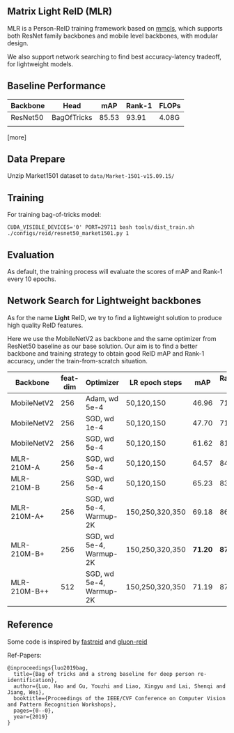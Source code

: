 
## Matrix Light ReID (MLR)

MLR is a Person-ReID training framework based on [mmcls](https://github.com/open-mmlab/mmclassification), which supports both ResNet family backbones and mobile level backbones, with modular design.

We also support network searching to find best accuracy-latency tradeoff, for lightweight models.


## Baseline Performance

| Backbone | Head        | mAP   | Rank-1 | FLOPs |
|----------|-------------|-------|--------|-------|
| ResNet50 | BagOfTricks | 85.53 | 93.91  | 4.08G |
|          |             |       |        |       |


[more]

## Data Prepare

Unzip Market1501 dataset to ``data/Market-1501-v15.09.15/``


## Training


For training bag-of-tricks model:

``CUDA_VISIBLE_DEVICES='0' PORT=29711 bash tools/dist_train.sh ./configs/reid/resnet50_market1501.py 1``


## Evaluation

As default, the training process will evaluate the scores of mAP and Rank-1 every 10 epochs.


## Network Search for Lightweight backbones

As for the name **Light** ReID, we try to find a lightweight solution to produce high quality ReID features.

Here we use the MobileNetV2 as backbone and the same optimizer from ResNet50 baseline as our base solution. Our aim is to find a better backbone and training strategy to obtain good ReID mAP and Rank-1 accuracy, under the train-from-scratch situation.

| Backbone     | feat-dim | Optimizer               | LR epoch steps  | mAP       | Rank-1    | FLOPs |
| ------------ | -------- | ----------------------- | --------------- | --------- | --------- | ----- |
| MobileNetV2  | 256      | Adam, wd 5e-4           | 50,120,150      | 46.96     | 71.17     | 210M  |
| MobileNetV2  | 256      | SGD, wd 1e-4            | 50,120,150      | 47.70     | 71.61     | 210M  |
| MobileNetV2  | 256      | SGD, wd 5e-4            | 50,120,150      | 61.62     | 81.32     | 210M  |
| MLR-210M-A   | 256      | SGD, wd 5e-4            | 50,120,150      | 64.57     | 84.56     | 212M  |
| MLR-210M-B   | 256      | SGD, wd 5e-4            | 50,120,150      | 65.23     | 83.88     | 207M  |
| MLR-210M-A+  | 256      | SGD, wd 5e-4, Warmup-2K | 150,250,320,350 | 69.18     | 86.13     | 212M  |
| MLR-210M-B+  | 256      | SGD, wd 5e-4, Warmup-2K | 150,250,320,350 | **71.20** | **87.77** | 207M  |
| MLR-210M-B++ | 512      | SGD, wd 5e-4, Warmup-2K | 150,250,320,350 | 71.19     | 87.35     | 207M  |

## Reference

Some code is inspired by [fastreid](https://github.com/JDAI-CV/fast-reid) and [gluon-reid](https://github.com/xiaolai-sqlai/gluon-reid)


Ref-Papers:

```
@inproceedings{luo2019bag,
  title={Bag of tricks and a strong baseline for deep person re-identification},
  author={Luo, Hao and Gu, Youzhi and Liao, Xingyu and Lai, Shenqi and Jiang, Wei},
  booktitle={Proceedings of the IEEE/CVF Conference on Computer Vision and Pattern Recognition Workshops},
  pages={0--0},
  year={2019}
}
```
